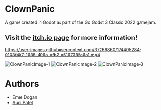 # ClownPanic
A game created in Godot as part of the Go Godot 3 Classic 2022 gamejam.

## Visit the [itch.io page](https://aumpatel2208.itch.io/clown-panic) for more information!


https://user-images.githubusercontent.com/37266860/174405284-0108f4b7-1685-496a-afb2-a5167385a6a1.mp4



![ClownPanicImage-1](https://user-images.githubusercontent.com/48212096/173407506-49b7ff02-b2a4-4b26-a86f-8e4bce2a3efb.png)
![ClownPanicImage-2](https://user-images.githubusercontent.com/48212096/173407514-e679450f-1f8a-43e5-8018-0f23e36d25fc.png)
![ClownPanicImage-3](https://user-images.githubusercontent.com/48212096/173407517-ee908a0f-799d-4ed8-b8e1-ba736af84912.png)


# Authors
- Emre Dogan
- [Aum Patel](https://github.com/AumPatel2208)
